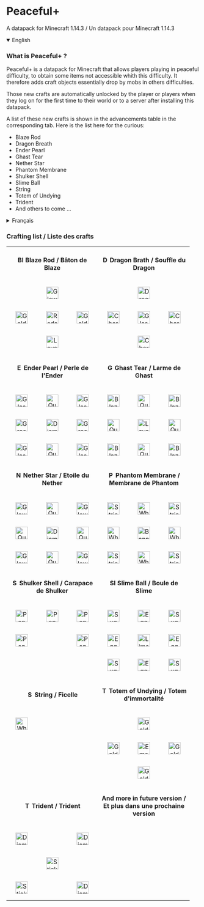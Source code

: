 # Peaceful+
A datapack for Minecraft 1.14.3 / Un datapack pour Minecraft 1.14.3

<details open>
  <summary>English</summary>
  
### What is Peaceful+ ?
Peaceful+ is a datapack for Minecraft that allows players playing in peaceful difficulty, to obtain some items not accessible whith this difficulty. It therefore adds craft objects essentially drop by mobs in others difficulties.

Those new crafts are automatically unlocked by the player or players when they log on for the first time to their world or to a server after installing this datapack.

A list of these new crafts is shown in the advancements table in the corresponding tab. Here is the list here for the curious:

- Blaze Rod
- Dragon Breath
- Ender Pearl
- Ghast Tear
- Nether Star
- Phantom Membrane
- Shulker Shell
- Slime Ball
- String
- Totem of Undying
- Trident
- And others to come ...

</details>

<details>
  <summary>Français</summary>

### Qu'est que Peaceful+ ?
Peaceful+ est un datapack pour Minecraft qui permet aux joueurs jouant en difficulté paisible, d'obtenir certains items non accessibles avec cette difficulté. Il rajoute donc des craft d'objets essentiellement laisser par les mobs dans les autres difficultés.

Ces nouveaux crafts sont automatiquement débloqués par le ou les joueurs lorsqu'ils se connectent pour la première fois sur leur monde ou sur un serveur après l'installation de ce datapack.

Une liste de ces nouveaux crafts vous est indiqué dans le tableau des progrès dans l'onglet correspondant. En voici la liste ici pour les curieux :

- Bâton de Blaze (Blaze Rod)
- Souffle de dragon (Dragon Breath)
- Perles de l'Ender (Ender Pearl)
- Larme de Ghast (Ghast Tear)
- Etoile du Nether (Nether Star)
- Membrane de Phantom (Phantom Membrane)
- Carapace de Shulker (Shulker Shell)
- Boule de Slime (Slime Ball)
- Ficelle (String)
- Totem d'immortalité (Totem of Undying)
- Trident (Trident)
- Et d'autres à venir ...

</details>

### Crafting list / Liste des crafts

<table align="center">
  
  <tr height="64px">
    <td colspan=3 align="center"><h4><img src="https://gamepedia.cursecdn.com/minecraft_fr_gamepedia/3/3a/B%C3%A2ton_de_Blaze.png?version=6bef504800ee17e512a09a3fcecf1b50" width="16" alt="Blaze Rod"> Blaze Rod / Bâton de Blaze</h4></td>
    <td colspan=3 align="center"><h4><img src="https://gamepedia.cursecdn.com/minecraft_fr_gamepedia/1/19/Souffle_de_dragon.png?version=933f0f7b954b4bc211d1792891d45a12" width="16" alt="Dragon Breath"> Dragon Brath / Souffle du Dragon</h4></td>
  </tr>
  
  <tr height="64px">
    <td width="64px" align="center"></td>
    <td width="64px" align="center"><img src="https://gamepedia.cursecdn.com/minecraft_fr_gamepedia/f/f7/Poudre_lumineuse.png?version=5bbc14436d953c8c44d0ce448c5abe9b" width="32" alt="Glowstone Dust"></td>
    <td width="64px" align="center"></td>
    <td width="64px" align="center"></td>
    <td width="64px" align="center"><img src="https://gamepedia.cursecdn.com/minecraft_fr_gamepedia/8/8d/T%C3%AAte_de_dragon.png?version=23743bdca92441e3cc9b04ec913ad3bc" width="32" alt="Dragon Head"></td>
    <td width="64px" align="center"></td>
  </tr>
  
  <tr height="64px">
    <td width="64px" align="center"><img src="https://gamepedia.cursecdn.com/minecraft_fr_gamepedia/f/f7/Lingot_d%27or.png?version=dc7e40b11247e67a0905fe5dd1827b06" width="32" alt="Gold Ingot"></td>
    <td width="64px" align="center"><img src="https://gamepedia.cursecdn.com/minecraft_fr_gamepedia/3/31/Redstone.png?version=44c3921215537100b5ad897c8d69cc52" width="32" alt="Redstone"></td>
    <td width="64px" align="center"><img src="https://gamepedia.cursecdn.com/minecraft_fr_gamepedia/f/f7/Lingot_d%27or.png?version=dc7e40b11247e67a0905fe5dd1827b06" width="32" alt="Gold Ingot"></td>
    <td width="64px" align="center"><img src="https://gamepedia.cursecdn.com/minecraft_fr_gamepedia/3/3c/Chorus.png?version=a9eba598488de1730c9debaba286d400" width="32" alt="Chorus Fruit"></td>
    <td width="64px" align="center"><img src="https://gamepedia.cursecdn.com/minecraft_fr_gamepedia/e/e8/Fiole.png?version=dc938c374c11decd23fcb46a0dfdb3ff" width="32" alt="Glass Bottle"></td>
    <td width="64px" align="center"><img src="https://gamepedia.cursecdn.com/minecraft_fr_gamepedia/3/3c/Chorus.png?version=a9eba598488de1730c9debaba286d400" width="32" alt="Chorus Fruit"></td>
   </tr>
   
   <tr height="64px">
    <td width="64px" align="center"></td>
    <td width="64px" align="center"><img src="https://gamepedia.cursecdn.com/minecraft_fr_gamepedia/5/5d/Seau_de_lave.png?version=37e983b003ef3d274523c02dc9af0d77" width="32" alt="Lava Bucket"></td>
    <td width="64px" align="center"></td>
    <td width="64px" align="center"></td>
    <td width="64px" align="center"><img src="https://gamepedia.cursecdn.com/minecraft_fr_gamepedia/3/3c/Chorus.png?version=a9eba598488de1730c9debaba286d400" width="32" alt="Chorus Fruit"></td>
    <td width="64px" align="center"></td>
   </tr>
   
   <tr height="64px">
    <td colspan=3 align="center"><h4><img src="https://gamepedia.cursecdn.com/minecraft_fr_gamepedia/4/41/Perle_de_l%27Ender.png?version=705fcb329ba6423bef2fac1650065be2" width="16" alt="Ender Pearl"> Ender Pearl / Perle de l'Ender</h4></td>
    <td colspan=3 align="center"><h4><img src="https://gamepedia.cursecdn.com/minecraft_fr_gamepedia/a/ac/Larme_de_Ghast.png?version=1b28e0685752cf084794ad4982841a9e" width="16" alt="Ghast Tear"> Ghast Tear / Larme de Ghast</h4></td>
  </tr>
  
  <tr height="64px">
    <td width="64px" align="center"><img src="https://gamepedia.cursecdn.com/minecraft_fr_gamepedia/archive/c/c5/20111002065309%21Vitre.png?version=c52ca9177ec341fa6d1fda6f3be6e67d" width="32" alt="Glass Pane"></td>
    <td width="64px" align="center"><img src="https://gamepedia.cursecdn.com/minecraft_fr_gamepedia/0/04/Quartz_du_Nether.png?version=b0926b4c58fcf0b1fbe49efcd5850eb5" width="32" alt="Quartz"></td>
    <td width="64px" align="center"><img src="https://gamepedia.cursecdn.com/minecraft_fr_gamepedia/archive/c/c5/20111002065309%21Vitre.png?version=c52ca9177ec341fa6d1fda6f3be6e67d" width="32" alt="Glass Pane"></td>
    <td width="64px" align="center"><img src="https://gamepedia.cursecdn.com/minecraft_fr_gamepedia/1/10/Poudre_de_Blaze.png?version=6ed164fcb09e4b18a68ca62d31b23165" width="32" alt="Blaze Powder"></td>
    <td width="64px" align="center"><img src="https://gamepedia.cursecdn.com/minecraft_fr_gamepedia/0/04/Quartz_du_Nether.png?version=b0926b4c58fcf0b1fbe49efcd5850eb5" width="32" alt="Quartz"></td>
    <td width="64px" align="center"><img src="https://gamepedia.cursecdn.com/minecraft_fr_gamepedia/1/10/Poudre_de_Blaze.png?version=6ed164fcb09e4b18a68ca62d31b23165" width="32" alt="Blaze Powder"></td>
  </tr>
  <tr height="64px">
    <td width="64px" align="center"><img src="https://gamepedia.cursecdn.com/minecraft_fr_gamepedia/3/3b/Vert_de_cactus.png?version=87fd1bd2426e33851f5a55885138a8c4" width="32" alt="Green Dye"></td>
    <td width="64px" align="center"><img src="https://gamepedia.cursecdn.com/minecraft_fr_gamepedia/6/64/Diamant.png?version=9a1d3ea72ad29d91aa6783cbb2edb04b" width="32" alt="Diamond"></td>
    <td width="64px" align="center"><img src="https://gamepedia.cursecdn.com/minecraft_fr_gamepedia/3/3b/Vert_de_cactus.png?version=87fd1bd2426e33851f5a55885138a8c4" width="32" alt="Green Dye"></td>
    <td width="64px" align="center"><img src="https://gamepedia.cursecdn.com/minecraft_fr_gamepedia/0/04/Quartz_du_Nether.png?version=b0926b4c58fcf0b1fbe49efcd5850eb5" width="32" alt="Quartz"></td>
    <td width="64px" align="center"><img src="https://gamepedia.cursecdn.com/minecraft_fr_gamepedia/5/5d/Seau_de_lave.png?version=37e983b003ef3d274523c02dc9af0d77" width="32" alt="Lava Bucket"></td>
    <td width="64px" align="center"><img src="https://gamepedia.cursecdn.com/minecraft_fr_gamepedia/0/04/Quartz_du_Nether.png?version=b0926b4c58fcf0b1fbe49efcd5850eb5" width="32" alt="Quartz"></td>
  </tr>
  <tr height="64px">
    <td width="64px" align="center"><img src="https://gamepedia.cursecdn.com/minecraft_fr_gamepedia/archive/c/c5/20111002065309%21Vitre.png?version=c52ca9177ec341fa6d1fda6f3be6e67d" width="32" alt="Glass Pane"></td>
    <td width="64px" align="center"><img src="https://gamepedia.cursecdn.com/minecraft_fr_gamepedia/0/04/Quartz_du_Nether.png?version=b0926b4c58fcf0b1fbe49efcd5850eb5" width="32" alt="Quartz"></td>
    <td width="64px" align="center"><img src="https://gamepedia.cursecdn.com/minecraft_fr_gamepedia/archive/c/c5/20111002065309%21Vitre.png?version=c52ca9177ec341fa6d1fda6f3be6e67d" width="32" alt="Glass Pane"></td>
    <td width="64px" align="center"><img src="https://gamepedia.cursecdn.com/minecraft_fr_gamepedia/1/10/Poudre_de_Blaze.png?version=6ed164fcb09e4b18a68ca62d31b23165" width="32" alt="Blaze Powder"></td>
    <td width="64px" align="center"><img src="https://gamepedia.cursecdn.com/minecraft_fr_gamepedia/0/04/Quartz_du_Nether.png?version=b0926b4c58fcf0b1fbe49efcd5850eb5" width="32" alt="Quartz"></td>
    <td width="64px" align="center"><img src="https://gamepedia.cursecdn.com/minecraft_fr_gamepedia/1/10/Poudre_de_Blaze.png?version=6ed164fcb09e4b18a68ca62d31b23165" width="32" alt="Blaze Powder"></td>
  </tr>
  
  <tr height="64px">
    <td colspan=3 align="center"><h4><img src="https://gamepedia.cursecdn.com/minecraft_fr_gamepedia/1/16/%C3%89toile_du_Nether.png?version=987b1dc5ec97218f68fe3004ffd7cfc9" width="16" alt="Nether Star"> Nether Star / Etoile du Nether</h4></td>
    <td colspan=3 align="center"><h4><img src="https://gamepedia.cursecdn.com/minecraft_fr_gamepedia/5/5b/Membrane_de_Phantom.png?version=a3a5b45dd3327cdf02e44252667d7c9d" width="16" alt="Phantom Membrane"> Phantom Membrane / Membrane de Phantom</h4></td>
  </tr>
  
  <tr height="64px">
    <td width="64px" align="center"><img src="https://gamepedia.cursecdn.com/minecraft_fr_gamepedia/f/f7/Poudre_lumineuse.png?version=5bbc14436d953c8c44d0ce448c5abe9b" width="32" alt="Glowstone Dust"></td>
    <td width="64px" align="center"><img src="https://gamepedia.cursecdn.com/minecraft_fr_gamepedia/0/04/Quartz_du_Nether.png?version=b0926b4c58fcf0b1fbe49efcd5850eb5" width="32" alt="Quartz"></td>
    <td width="64px" align="center"><img src="https://gamepedia.cursecdn.com/minecraft_fr_gamepedia/f/f7/Poudre_lumineuse.png?version=5bbc14436d953c8c44d0ce448c5abe9b" width="32" alt="Glowstone Dust"></td>
    <td width="64px" align="center"><img src="https://gamepedia.cursecdn.com/minecraft_fr_gamepedia/c/ce/Ficelle.png?version=aa82ab92f0167c6282e545e69ca96417" width="32" alt="String"></td>
    <td width="64px" align="center"><img src="https://gamepedia.cursecdn.com/minecraft_fr_gamepedia/9/98/Laine_blanche.png?version=5aa8e15785a98529547805bbca962b8a" width="32" alt="White Wool"></td>
    <td width="64px" align="center"><img src="https://gamepedia.cursecdn.com/minecraft_fr_gamepedia/c/ce/Ficelle.png?version=aa82ab92f0167c6282e545e69ca96417" width="32" alt="String"></td>
  </tr>
  <tr height="64px">
    <td width="64px" align="center"><img src="https://gamepedia.cursecdn.com/minecraft_fr_gamepedia/0/04/Quartz_du_Nether.png?version=b0926b4c58fcf0b1fbe49efcd5850eb5" width="32" alt="Quartz"></td>
    <td width="64px" align="center"><img src="https://gamepedia.cursecdn.com/minecraft_fr_gamepedia/b/b7/Bloc_de_diamant.png?version=df71b8e28c4841197467b7c877b12372" width="32" alt="Diamond Block"></td>
    <td width="64px" align="center"><img src="https://gamepedia.cursecdn.com/minecraft_fr_gamepedia/0/04/Quartz_du_Nether.png?version=b0926b4c58fcf0b1fbe49efcd5850eb5" width="32" alt="Quartz"></td>
    <td width="64px" align="center"><img src="https://gamepedia.cursecdn.com/minecraft_fr_gamepedia/9/98/Laine_blanche.png?version=5aa8e15785a98529547805bbca962b8a" width="32" alt="White Wool"></td>
    <td width="64px" align="center"><img src="https://gamepedia.cursecdn.com/minecraft_fr_gamepedia/d/d1/Banni%C3%A8re_blanche.png?version=9e737315d2d3167ea389d9df7e92b410" height="32" alt="Banners" align="center"></td>
    <td width="64px" align="center"><img src="https://gamepedia.cursecdn.com/minecraft_fr_gamepedia/9/98/Laine_blanche.png?version=5aa8e15785a98529547805bbca962b8a" width="32" alt="White Wool"></td>
  </tr>
  <tr height="64px">
    <td width="64px" align="center"><img src="https://gamepedia.cursecdn.com/minecraft_fr_gamepedia/f/f7/Poudre_lumineuse.png?version=5bbc14436d953c8c44d0ce448c5abe9b" width="32" alt="Glowstone Dust"></td>
    <td width="64px" align="center"><img src="https://gamepedia.cursecdn.com/minecraft_fr_gamepedia/0/04/Quartz_du_Nether.png?version=b0926b4c58fcf0b1fbe49efcd5850eb5" width="32" alt="Quartz"></td>
    <td width="64px" align="center"><img src="https://gamepedia.cursecdn.com/minecraft_fr_gamepedia/f/f7/Poudre_lumineuse.png?version=5bbc14436d953c8c44d0ce448c5abe9b" width="32" alt="Glowstone Dust"></td>
    <td width="64px" align="center"><img src="https://gamepedia.cursecdn.com/minecraft_fr_gamepedia/c/ce/Ficelle.png?version=aa82ab92f0167c6282e545e69ca96417" width="32" alt="String"></td>
    <td width="64px" align="center"><img src="https://gamepedia.cursecdn.com/minecraft_fr_gamepedia/9/98/Laine_blanche.png?version=5aa8e15785a98529547805bbca962b8a" width="32" alt="White Wool"></td>
    <td width="64px" align="center"><img src="https://gamepedia.cursecdn.com/minecraft_fr_gamepedia/c/ce/Ficelle.png?version=aa82ab92f0167c6282e545e69ca96417" width="32" alt="String"></td>
  </tr>
  
  <tr height="64px">
    <td colspan=3 align="center"><h4><img src="https://gamepedia.cursecdn.com/minecraft_fr_gamepedia/a/ac/Carapace_de_Shulker.png?version=0c72f1545dc3b36aa95a28e2e6792a89" width="16" alt="Shulker Shell"> Shulker Shell / Carapace de Shulker</h4></td>
    <td colspan=3 align="center"><h4><img src="https://gamepedia.cursecdn.com/minecraft_fr_gamepedia/0/06/Boule_de_Slime.png?version=ef5699153c639f69fe6de3558e3aabe3" width="16" alt="Slime Ball"> Slime Ball / Boule de Slime</h4></td>
  </tr>
  
  <tr height="64px">
    <td width="64px" align="center"><img src="https://gamepedia.cursecdn.com/minecraft_fr_gamepedia/b/b0/Chorus_%C3%A9clat%C3%A9.png?version=0236a5194924e007bb117a557d1e0e48" width="32" alt="Popped Chorus Fruit"></td>
    <td width="64px" align="center"><img src="https://gamepedia.cursecdn.com/minecraft_fr_gamepedia/b/b0/Chorus_%C3%A9clat%C3%A9.png?version=0236a5194924e007bb117a557d1e0e48" width="32" alt="Popped Chorus Fruit"></td>
    <td width="64px" align="center"><img src="https://gamepedia.cursecdn.com/minecraft_fr_gamepedia/b/b0/Chorus_%C3%A9clat%C3%A9.png?version=0236a5194924e007bb117a557d1e0e48" width="32" alt="Popped Chorus Fruit"></td>
    <td width="64px" align="center"><img src="https://gamepedia.cursecdn.com/minecraft_fr_gamepedia/3/36/Sucre.png?version=fe4b464075951ee6202674ac7cd8d64d" width="32" alt="Sugar"></td>
    <td width="64px" align="center"><img src="https://gamepedia.cursecdn.com/minecraft_fr_gamepedia/0/00/%C5%92uf.png?version=45f26a49363a93da9120aec06016715c" width="32" alt="Egg"></td>
    <td width="64px" align="center"><img src="https://gamepedia.cursecdn.com/minecraft_fr_gamepedia/3/36/Sucre.png?version=fe4b464075951ee6202674ac7cd8d64d" width="32" alt="Sugar"></td>
  </tr>
  <tr height="64px">
    <td width="64px" align="center"><img src="https://gamepedia.cursecdn.com/minecraft_fr_gamepedia/b/b0/Chorus_%C3%A9clat%C3%A9.png?version=0236a5194924e007bb117a557d1e0e48" width="32" alt="Popped Chorus Fruit"></td>
    <td width="64px" align="center"></td>
    <td width="64px" align="center"><img src="https://gamepedia.cursecdn.com/minecraft_fr_gamepedia/b/b0/Chorus_%C3%A9clat%C3%A9.png?version=0236a5194924e007bb117a557d1e0e48" width="32" alt="Popped Chorus Fruit"></td>
    <td width="64px" align="center"><img src="https://gamepedia.cursecdn.com/minecraft_fr_gamepedia/0/00/%C5%92uf.png?version=45f26a49363a93da9120aec06016715c" width="32" alt="Egg"></td>
    <td width="64px" align="center"><img src="https://gamepedia.cursecdn.com/minecraft_fr_gamepedia/5/57/Teinture_vert_clair.png?version=b73e9f281d3c450baf13de4c90a8251f" width="32" alt="Lime Dye"></td>
    <td width="64px" align="center"><img src="https://gamepedia.cursecdn.com/minecraft_fr_gamepedia/0/00/%C5%92uf.png?version=45f26a49363a93da9120aec06016715c" width="32" alt="Egg"></td>
  </tr>
  <tr height="64px">
    <td width="64px" align="center"></td>
    <td width="64px" align="center"></td>
    <td width="64px" align="center"></td>
    <td width="64px" align="center"><img src="https://gamepedia.cursecdn.com/minecraft_fr_gamepedia/3/36/Sucre.png?version=fe4b464075951ee6202674ac7cd8d64d" width="32" alt="Sugar"></td>
    <td width="64px" align="center"><img src="https://gamepedia.cursecdn.com/minecraft_fr_gamepedia/0/00/%C5%92uf.png?version=45f26a49363a93da9120aec06016715c" width="32" alt="Egg"></td>
    <td width="64px" align="center"><img src="https://gamepedia.cursecdn.com/minecraft_fr_gamepedia/3/36/Sucre.png?version=fe4b464075951ee6202674ac7cd8d64d" width="32" alt="Sugar"></td>
  </tr>
  
  <tr height="64px">
    <td colspan=3 align="center"><h4><img src="https://gamepedia.cursecdn.com/minecraft_fr_gamepedia/c/ce/Ficelle.png?version=aa82ab92f0167c6282e545e69ca96417" width="16" alt="String"> String / Ficelle</h4></td>
    <td colspan=3 align="center"><h4><img src="https://gamepedia.cursecdn.com/minecraft_fr_gamepedia/a/a0/Totem_d%27immortalit%C3%A9.png?version=8a0c6b58c13a1aa4e4f8fd84e48d1ba3" width="16" alt="Totem of Undying"> Totem of Undying / Totem d'immortalité</h4></td>
  </tr>
  
  <tr height="64px">
    <td width="64px" align="center"><img src="https://gamepedia.cursecdn.com/minecraft_fr_gamepedia/9/98/Laine_blanche.png?version=5aa8e15785a98529547805bbca962b8a" width="32" alt="White Wool"></td>
    <td width="64px" align="center"></td>
    <td width="64px" align="center"></td>
    <td width="64px" align="center"></td>
    <td width="64px" align="center"><img src="https://gamepedia.cursecdn.com/minecraft_fr_gamepedia/archive/a/af/20180217184509%21Casque_en_or.png?version=f561e992882ea9a34312d184c8dc746e" width="32" alt="Golden Helmet"></td>
    <td width="64px" align="center"></td>
  </tr>
  <tr height="64px">
    <td width="64px" align="center"></td>
    <td width="64px" align="center"></td>
    <td width="64px" align="center"></td>
    <td width="64px" align="center"><img src="https://gamepedia.cursecdn.com/minecraft_fr_gamepedia/f/f7/Lingot_d%27or.png?version=dc7e40b11247e67a0905fe5dd1827b06" width="32" alt="Gold Ingot"></td>
    <td width="64px" align="center"><img src="https://gamepedia.cursecdn.com/minecraft_fr_gamepedia/0/07/%C3%89meraude.png?version=bbfd2bd2c71550dc5463dbf791a5c2ca" width="32" alt="Emerald"></td>
    <td width="64px" align="center"><img src="https://gamepedia.cursecdn.com/minecraft_fr_gamepedia/f/f7/Lingot_d%27or.png?version=dc7e40b11247e67a0905fe5dd1827b06" width="32" alt="Gold Ingot"></td>
  </tr>
  <tr height="64px">
    <td width="64px" align="center"></td>
    <td width="64px" align="center"></td>
    <td width="64px" align="center"></td>
    <td width="64px" align="center"></td>
    <td width="64px" align="center"><img src="https://gamepedia.cursecdn.com/minecraft_fr_gamepedia/f/f7/Lingot_d%27or.png?version=dc7e40b11247e67a0905fe5dd1827b06" width="32" alt="Gold Ingot"></td>
    <td width="64px" align="center"></td>
  </tr>
  
  <tr height="64px">
    <td colspan=3 align="center"><h4><img src="https://gamepedia.cursecdn.com/minecraft_fr_gamepedia/9/9a/Trident.png?version=90fa4ec9c35972e240f5a2ad2011a206" height="16" alt="Trident"> Trident / Trident</h4></td>
    <td colspan=3 align="center"><h4>And more in future version / Et plus dans une prochaine version</h4></td>
  </tr>
  
  <tr height="64px">
    <td width="64px" align="center"><img src="https://gamepedia.cursecdn.com/minecraft_gamepedia/a/a0/Diamond_Sword.png?version=d3b1fbce65ce732c68aa8b544c1b081c" width="32" alt="Diamond Sword"></td>
    <td width="64px" align="center"></td>
    <td width="64px" align="center"><img src="https://gamepedia.cursecdn.com/minecraft_gamepedia/a/a0/Diamond_Sword.png?version=d3b1fbce65ce732c68aa8b544c1b081c" width="32" alt="Diamond Sword"></td>
  </tr>
  <tr height="64px">
    <td width="64px" align="center"></td>
    <td width="64px" align="center"><img src="https://gamepedia.cursecdn.com/minecraft_fr_gamepedia/d/d0/B%C3%A2ton.png?version=3489191e1acbb01c88bf3342346af62f" width="32" alt="Stick"></td>
    <td width="64px" align="center"></td>
  </tr>
  <tr height="64px">
    <td width="64px" align="center"><img src="https://gamepedia.cursecdn.com/minecraft_fr_gamepedia/d/d0/B%C3%A2ton.png?version=3489191e1acbb01c88bf3342346af62f" width="32" alt="Stick"></td>
    <td width="64px" align="center"></td>
    <td width="64px" align="center"><img src="https://gamepedia.cursecdn.com/minecraft_gamepedia/a/a0/Diamond_Sword.png?version=d3b1fbce65ce732c68aa8b544c1b081c" width="32" alt="Diamond Sword"></td>
  </tr>
</table>





#### 

<table>
  
</table>
